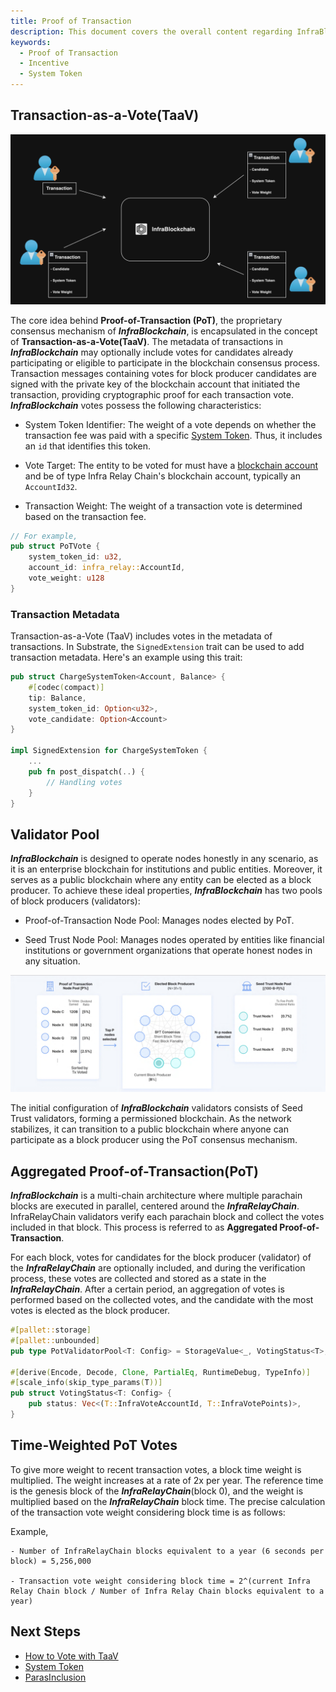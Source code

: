 ```yaml
---
title: Proof of Transaction
description: This document covers the overall content regarding InfraBlockchain's unique consensus mechanism, PoT Proof of Transaction).
keywords:
  - Proof of Transaction
  - Incentive
  - System Token
---
```


## Transaction-as-a-Vote(TaaV)

![Transaction as a Vote](/media/images/docs/infrablockchain/learn/protocol/taav.png)

The core idea behind **Proof-of-Transaction (PoT)**, the proprietary consensus mechanism of **_InfraBlockchain_**, is encapsulated in the concept of **Transaction-as-a-Vote(TaaV)**. The metadata of transactions in **_InfraBlockchain_** may optionally include votes for candidates already participating or eligible to participate in the blockchain consensus process. Transaction messages containing votes for block producer candidates are signed with the private key of the blockchain account that initiated the transaction, providing cryptographic proof for each transaction vote. **_InfraBlockchain_** votes possess the following characteristics:

- System Token Identifier: The weight of a vote depends on whether the transaction fee was paid with a specific [System Token](../protocol/system-token.md). Thus, it includes an `id` that identifies this token.

- Vote Target: The entity to be voted for must have a [blockchain account](../substrate/learn/basic/accounts-addresses-keys.md) and be of type Infra Relay Chain's blockchain account, typically an `AccountId32`.

- Transaction Weight: The weight of a transaction vote is determined based on the transaction fee.

```rust
// For example,
pub struct PoTVote {
    system_token_id: u32,
    account_id: infra_relay::AccountId,
    vote_weight: u128
}
```

### Transaction Metadata

Transaction-as-a-Vote (TaaV) includes votes in the metadata of transactions. In Substrate, the `SignedExtension` trait can be used to add transaction metadata. Here's an example using this trait:

```rust
pub struct ChargeSystemToken<Account, Balance> {
    #[codec(compact)]
    tip: Balance,
    system_token_id: Option<u32>,
    vote_candidate: Option<Account>
}

impl SignedExtension for ChargeSystemToken {
    ...
    pub fn post_dispatch(..) {
        // Handling votes
    }
}
```

## Validator Pool

**_InfraBlockchain_** is designed to operate nodes honestly in any scenario, as it is an enterprise blockchain for institutions and public entities. Moreover, it serves as a public blockchain where any entity can be elected as a block producer. To achieve these ideal properties, **_InfraBlockchain_** has two pools of block producers (validators):

- Proof-of-Transaction Node Pool: Manages nodes elected by PoT.

- Seed Trust Node Pool: Manages nodes operated by entities like financial institutions or government organizations that operate honest nodes in any situation.

![Validator Pool](/media/images/docs/infrablockchain/learn//protocol/validator-pool.png)

The initial configuration of **_InfraBlockchain_** validators consists of Seed Trust validators, forming a permissioned blockchain. As the network stabilizes, it can transition to a public blockchain where anyone can participate as a block producer using the PoT consensus mechanism.

## Aggregated Proof-of-Transaction(PoT)

**_InfraBlockchain_** is a multi-chain architecture where multiple parachain blocks are executed in parallel, centered around the **_InfraRelayChain_**. InfraRelayChain validators verify each parachain block and collect the votes included in that block. This process is referred to as **Aggregated Proof-of-Transaction**.

For each block, votes for candidates for the block producer (validator) of the **_InfraRelayChain_** are optionally included, and during the verification process, these votes are collected and stored as a state in the **_InfraRelayChain_**. After a certain period, an aggregation of votes is performed based on the collected votes, and the candidate with the most votes is elected as the block producer.

```rust
#[pallet::storage]
#[pallet::unbounded]
pub type PotValidatorPool<T: Config> = StorageValue<_, VotingStatus<T>, ValueQuery>;

#[derive(Encode, Decode, Clone, PartialEq, RuntimeDebug, TypeInfo)]
#[scale_info(skip_type_params(T))]
pub struct VotingStatus<T: Config> {
	pub status: Vec<(T::InfraVoteAccountId, T::InfraVotePoints)>,
}
```

## Time-Weighted PoT Votes

To give more weight to recent transaction votes, a block time weight is multiplied. The weight increases at a rate of 2x per year. The reference time is the genesis block of the **_InfraRelayChain_**(block 0), and the weight is multiplied based on the **_InfraRelayChain_** block time. The precise calculation of the transaction vote weight considering block time is as follows:

Example,

```
- Number of InfraRelayChain blocks equivalent to a year (6 seconds per block) = 5,256,000

- Transaction vote weight considering block time = 2^(current Infra Relay Chain block / Number of Infra Relay Chain blocks equivalent to a year)
```

## Next Steps

- [How to Vote with TaaV](../../tutorials/basic/how-to-vote-with-taav.md)
- [System Token](./system-token.md)
- [ParasInclusion](https://github.com/***InfraBlockchain***/infrablockspace-sdk/blob/master/infrablockspace/runtime/parachains/src/inclusion/mod.rs)
